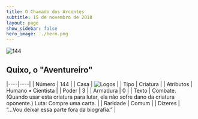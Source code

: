 ```yaml
---
title: O Chamado dos Arcontes
subtitle: 15 de novembro de 2018
layout: page
show_sidebar: false
hero_image: ../hero.png
---
```


![144](https://cdn.keyforgegame.com/media/card_front/pt/341_144_7XJ66GGGX9P3_pt.png)

## Quixo, o "Aventureiro"

|----|----|
| Número | 144 |
| Casa | ![Logos](https://archonarcana.com/images/thumb/c/ce/Logos.png/22px-Logos.png "Logos") |
| Tipo | Criatura |
| Atributos | Humano • Cientista |
| Poder | 3 |
| Armadura | 0 |
| Texto | Combate. (Quando usar esta criatura para lutar, ela não sofre dano da  criatura oponente.) Luta: Compre uma carta. |
| Raridade | Comum |
| Dizeres | “...Vou deixar essa parte fora da biografia.” |

